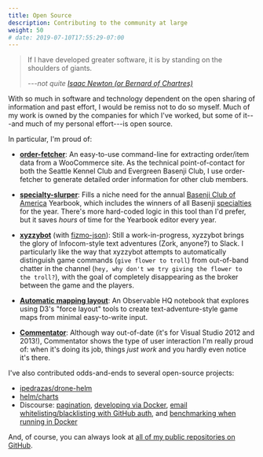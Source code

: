 ```yaml
---
title: Open Source
description: Contributing to the community at large
weight: 50
# date: 2019-07-10T17:55:29-07:00
---
```


> If I have developed greater software, it is by standing on the shoulders of giants.
>
> <cite>---not quite [Isaac Newton (or Bernard of Chartres)](https://en.wikipedia.org/wiki/Standing_on_the_shoulders_of_giants)</cite>

With so much in software and technology dependent on the open sharing of information and past effort, I would be remiss not to do so myself.  Much of my work is owned by the companies for which I've worked, but some of it---and much of my personal effort---is open source.

In particular, I'm proud of:

* [**order-fetcher**](https://github.com/JaredReisinger/order-fetcher): An easy-to-use command-line for extracting order/item data from a WooCommerce site.  As the technical point-of-contact for both the Seattle Kennel Club and Evergreen Basenji Club, I use order-fetcher to generate detailed order information for other club members.

* [**specialty-slurper**](https://github.com/JaredReisinger/specialty-slurper): Fills a niche need for the annual [Basenji Club of America](https://basenji.org) Yearbook, which includes the winners of all Basenji [specialties](https://www.akc.org/sports/conformation/resources/conformation-explanation/) for the year.  There's more hard-coded logic in this tool than I'd prefer, but it saves _hours_ of time for the Yearbook editor every year.

* [**xyzzybot**](https://github.com/JaredReisinger/xyzzybot) (with [fizmo-json](https://github.com/JaredReisinger/fizmo-json)): Still a work-in-progress, xyzzybot brings the glory of Infocom-style text adventures (Zork, anyone?) to Slack.  I particularly like the way that xyzzybot attempts to automatically distinguish game commands (`give flower to troll`) from out-of-band chatter in the channel (`hey, why don't we try giving the flower to the troll?`), with the goal of completely disappearing as the broker between the game and the players.

* [**Automatic mapping layout**](https://observablehq.com/d/58f420d9218ed67d): An Observable HQ notebook that explores using D3's "force layout" tools to create text-adventure-style game maps from minimal easy-to-write input.

* [**Commentator**](http://jaredreisinger.github.io/Commentator/): Although way out-of-date (it's for Visual Studio 2012 and 2013!), Commentator shows the type of user interaction I'm really proud of: when it's doing its job, things _just work_ and you hardly even notice it's there.

I've also contributed odds-and-ends to several open-source projects:

* [ipedrazas/drone-helm](https://github.com/ipedrazas/drone-helm/pull/87)
* [helm/charts](https://github.com/helm/charts/pull/9390)
* Discourse: [pagination](https://github.com/discourse/discourse/pull/4866), [developing via Docker](https://github.com/discourse/discourse/pull/4450), [email whitelisting/blacklisting with GitHub auth](https://github.com/discourse/discourse/pull/4457), and [benchmarking when running in Docker](https://github.com/discourse/discourse/pull/4454)

And, of course, you can always look at [all of my public repositories on GitHub](https://github.com/JaredReisinger?tab=repositories).